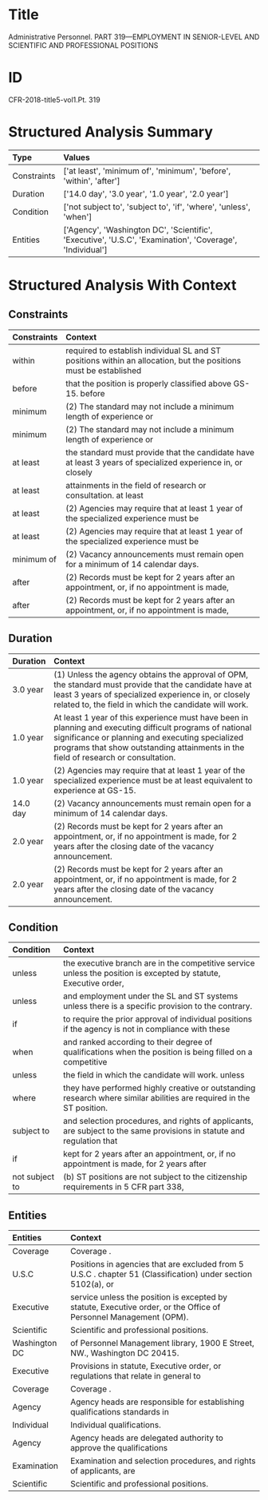 # Title

 Administrative Personnel. PART 319—EMPLOYMENT IN SENIOR-LEVEL AND SCIENTIFIC AND PROFESSIONAL POSITIONS


# ID

 CFR-2018-title5-vol1.Pt. 319


# Structured Analysis Summary

| Type        | Values                                                                                                   |
|:------------|:---------------------------------------------------------------------------------------------------------|
| Constraints | ['at least', 'minimum of', 'minimum', 'before', 'within', 'after']                                       |
| Duration    | ['14.0 day', '3.0 year', '1.0 year', '2.0 year']                                                         |
| Condition   | ['not subject to', 'subject to', 'if', 'where', 'unless', 'when']                                        |
| Entities    | ['Agency', 'Washington DC', 'Scientific', 'Executive', 'U.S.C', 'Examination', 'Coverage', 'Individual'] |


# Structured Analysis With Context

 


## Constraints

| Constraints   | Context                                                                                                          |
|:--------------|:-----------------------------------------------------------------------------------------------------------------|
| within        | required to establish individual SL and ST positions within an allocation, but the positions must be established |
| before        | that the position is properly classified above GS-15. before                                                     |
| minimum       | (2) The standard may not include a  minimum  length of experience or                                             |
| minimum       | (2) The standard may not include a  minimum  length of experience or                                             |
| at least      | the standard must provide that the candidate have at least 3 years of specialized experience in, or closely      |
| at least      | attainments in the field of research or consultation. at least                                                   |
| at least      | (2) Agencies may require that  at least  1 year of the specialized experience must be                            |
| at least      | (2) Agencies may require that  at least  1 year of the specialized experience must be                            |
| minimum of    | (2) Vacancy announcements must remain open for a  minimum of  14 calendar days.                                  |
| after         | (2) Records must be kept for 2 years  after an appointment, or, if no appointment is made,                       |
| after         | (2) Records must be kept for 2 years  after an appointment, or, if no appointment is made,                       |


## Duration

| Duration   | Context                                                                                                                                                                                                                                            |
|:-----------|:---------------------------------------------------------------------------------------------------------------------------------------------------------------------------------------------------------------------------------------------------|
| 3.0 year   | (1) Unless the agency obtains the approval of OPM, the standard must provide that the candidate have at least 3 years of specialized experience in, or closely related to, the field in which the candidate will work.                             |
| 1.0 year   | At least 1 year of this experience must have been in planning and executing difficult programs of national significance or planning and executing specialized programs that show outstanding attainments in the field of research or consultation. |
| 1.0 year   | (2) Agencies may require that at least 1 year of the specialized experience must be at least equivalent to experience at GS-15.                                                                                                                    |
| 14.0 day   | (2) Vacancy announcements must remain open for a minimum of 14 calendar days.                                                                                                                                                                      |
| 2.0 year   | (2) Records must be kept for 2 years after an appointment, or, if no appointment is made, for 2 years after the closing date of the vacancy announcement.                                                                                          |
| 2.0 year   | (2) Records must be kept for 2 years after an appointment, or, if no appointment is made, for 2 years after the closing date of the vacancy announcement.                                                                                          |


## Condition

| Condition      | Context                                                                                                               |
|:---------------|:----------------------------------------------------------------------------------------------------------------------|
| unless         | the executive branch are in the competitive service unless the position is excepted by statute, Executive order,      |
| unless         | and employment under the SL and ST systems unless  there is a specific provision to the contrary.                     |
| if             | to require the prior approval of individual positions if the agency is not in compliance with these                   |
| when           | and ranked according to their degree of qualifications when the position is being filled on a competitive             |
| unless         | the field in which the candidate will work. unless                                                                    |
| where          | they have performed highly creative or outstanding research where  similar abilities are required in the ST position. |
| subject to     | and selection procedures, and rights of applicants, are subject to the same provisions in statute and regulation that |
| if             | kept for 2 years after an appointment, or, if no appointment is made, for 2 years after                               |
| not subject to | (b) ST positions are  not subject to the citizenship requirements in 5 CFR part 338,                                  |


## Entities

| Entities      | Context                                                                                                            |
|:--------------|:-------------------------------------------------------------------------------------------------------------------|
| Coverage      | Coverage .                                                                                                         |
| U.S.C         | Positions in agencies that are excluded from 5 U.S.C . chapter 51 (Classification) under section 5102(a), or       |
| Executive     | service unless the position is excepted by statute, Executive  order, or the Office of Personnel Management (OPM). |
| Scientific    | Scientific  and professional positions.                                                                            |
| Washington DC | of Personnel Management library, 1900 E Street, NW., Washington DC  20415.                                         |
| Executive     | Provisions in statute,  Executive order, or regulations that relate in general to                                  |
| Coverage      | Coverage .                                                                                                         |
| Agency        | Agency heads are responsible for establishing qualifications standards in                                          |
| Individual    | Individual  qualifications.                                                                                        |
| Agency        | Agency heads are delegated authority to approve the qualifications                                                 |
| Examination   | Examination and selection procedures, and rights of applicants, are                                                |
| Scientific    | Scientific  and professional positions.                                                                            |


